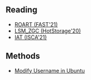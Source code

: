 
## Reading

- [ROART (FAST'21)](./2021-04-14-ROART.md)
- [LSM_ZGC (HotStorage'20)](./2021-06-07-LSM_ZGC.md)
- [IAT (ISCA'21)](./2021-06-09-IAT.md)


## Methods

- [Modify Username in Ubuntu](./2021-06-07-Modify_Username.md)